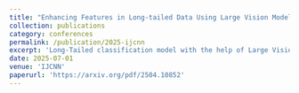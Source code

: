 ```yaml
---
title: "Enhancing Features in Long-tailed Data Using Large Vision Model"
collection: publications
category: conferences
permalink: /publication/2025-ijcnn
excerpt: 'Long-Tailed classification model with the help of Large Vision Model.'
date: 2025-07-01
venue: 'IJCNN'
paperurl: 'https://arxiv.org/pdf/2504.10852'
---
```

